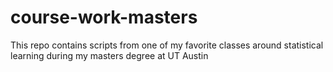 # course-work-masters
This repo contains scripts from one of my favorite classes around statistical learning during my masters degree at UT Austin
